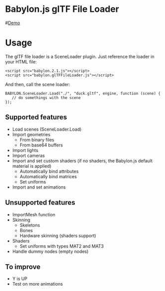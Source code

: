# Babylon.js glTF File Loader

#[Demo](http://babylonjs-extras.azurewebsites.net/glTF.html)

# Usage
The glTF file loader is a SceneLoader plugin.
Just reference the loader in your HTML file:

```
<script src="babylon.2.1.js"></script>
<script src="babylon.glTFFileLoader.js"></script>
```

And then, call the scene loader:
```
BABYLON.SceneLoader.Load("./", "duck.gltf", engine, function (scene) { 
   // do somethings with the scene
});
```

## Supported features
* Load scenes (SceneLoader.Load)
* Import geometries
    * From binary files
    * From base64 buffers
* Import lights
* Import cameras
* Import and set custom shaders (if no shaders, the Babylon.js default material is applied)
    * Automatically bind attributes
    * Automatically bind matrices
    * Set uniforms
* Import and set animations

## Unsupported features
* ImportMesh function
* Skinning
    * Skeletons
    * Bones
    * Hardware skinning (shaders support)
* Shaders
    * Set uniforms with types MAT2 and MAT3
* Handle dummy nodes (empty nodes)

## To improve
* Y is UP
* Test on more animations
